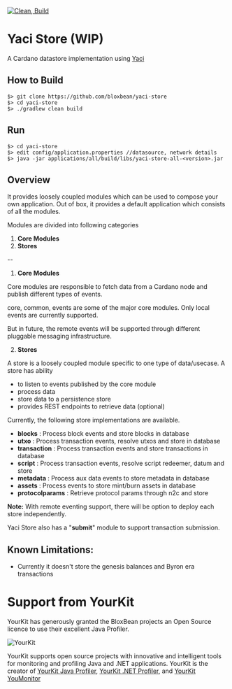 [![Clean, Build](https://github.com/bloxbean/yaci-indexer/actions/workflows/build.yml/badge.svg)](https://github.com/bloxbean/yaci-indexer/actions/workflows/build.yml)

# Yaci Store (WIP)

A Cardano datastore implementation using [Yaci](https://github.com/bloxbean/yaci)

## How to Build

```
$> git clone https://github.com/bloxbean/yaci-store
$> cd yaci-store
$> ./gradlew clean build
```

## Run

```
$> cd yaci-store
$> edit config/application.properties //datasource, network details
$> java -jar applications/all/build/libs/yaci-store-all-<version>.jar
```

## Overview

It provides loosely coupled modules which can be used to compose your own application. Out of box, it provides a default application
which consists of all the modules.

Modules are divided into following categories

1. **Core Modules**
2. **Stores**

--

1. **Core Modules**

Core modules are responsible to fetch data from a Cardano node and publish different types of events.

core, common, events are some of the major core modules. Only local events are currently supported.

But in future, the remote events will be supported through different pluggable messaging infrastructure.

2. **Stores**

A store is a loosely coupled module specific to one type of data/usecase. 
A store has ability 
- to listen to events published by the core module
- process data 
- store data to a persistence store
- provides REST endpoints to retrieve data (optional)

Currently, the following store implementations are available.

- **blocks**   : Process block events and store blocks in database
- **utxo**     : Process transaction events, resolve utxos and store in database
- **transaction** : Process transaction events and store transactions in database
- **script**   : Process transaction events, resolve script redeemer, datum and store 
- **metadata** : Process aux data events to store metadata in database
- **assets**   : Process events to store mint/burn assets in database
- **protocolparams** :  Retrieve protocol params through n2c and store

**Note:** With remote eventing support, there will be option to deploy each store independently.

Yaci Store also has a "**submit**" module to support transaction submission.

## Known Limitations:

- Currently it doesn't store the genesis balances and Byron era transactions


# Support from YourKit

YourKit has generously granted the BloxBean projects an Open Source licence to use their excellent Java Profiler.

![YourKit](https://www.yourkit.com/images/yklogo.png)

YourKit supports open source projects with innovative and intelligent tools
for monitoring and profiling Java and .NET applications.
YourKit is the creator of <a href="https://www.yourkit.com/java/profiler/">YourKit Java Profiler</a>,
<a href="https://www.yourkit.com/.net/profiler/">YourKit .NET Profiler</a>,
and <a href="https://www.yourkit.com/youmonitor/">YourKit YouMonitor</a>
